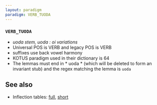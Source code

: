 ```yaml
---
layout: paradigm
paradigm: VERB_TUODA
---
```

### ` VERB_TUODA `

* _uoda stem, uoda : oi variations_
* Universal POS is VERB and legacy POS is VERB
* suffixes use back vowel harmony
* KOTUS paradigm used in their dictionary is 64
* The lemmas must end in * uoda * (which will be deleted to form an invariant stub) and the regex matching the lemma is ` uoda `

## See also

* Inflection tables: [full](gen/T/tuoda.html), [short](gen/T/tuoda_wikt.html)

